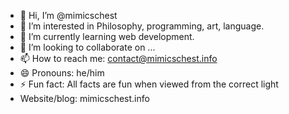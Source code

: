 - 👋 Hi, I’m @mimicschest
- 👀 I’m interested in Philosophy, programming, art, language.
- 🌱 I’m currently learning web development.
- 💞️ I’m looking to collaborate on ...
- 📫 How to reach me: contact@mimicschest.info
- 😄 Pronouns: he/him
- ⚡ Fun fact: All facts are fun when viewed from the correct light
- Website/blog: mimicschest.info

<!---
mimicschest/mimicschest is a ✨ special ✨ repository because its `README.md` (this file) appears on your GitHub profile.
You can click the Preview link to take a look at your changes.
--->
